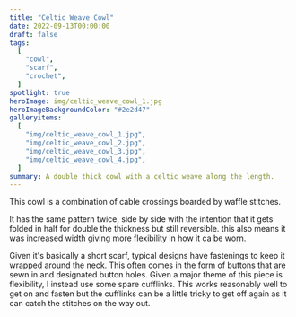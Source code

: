 ```yaml
---
title: "Celtic Weave Cowl"
date: 2022-09-13T00:00:00
draft: false
tags:
  [
    "cowl",
    "scarf",
    "crochet",
  ]
spotlight: true
heroImage: img/celtic_weave_cowl_1.jpg
heroImageBackgroundColor: "#2e2d47"
galleryitems:
  [
    "img/celtic_weave_cowl_1.jpg",
    "img/celtic_weave_cowl_2.jpg",
    "img/celtic_weave_cowl_3.jpg",
    "img/celtic_weave_cowl_4.jpg",
  ]
summary: A double thick cowl with a celtic weave along the length.
---
```


This cowl is a combination of cable crossings boarded by waffle stitches.

It has the same pattern twice, side by side with the intention that it gets folded in half for double the thickness but still reversible.
this also means it was increased width giving more flexibility in how it ca be worn.

Given it's basically a short scarf, typical designs have fastenings to keep it wrapped around the neck.
This often comes in the form of buttons that are sewn in and designated button holes. Given a major theme of this piece is flexibility, I instead use some spare cufflinks.
This works reasonably well to get on and fasten but the cufflinks can be a little tricky to get off again as it can catch the stitches on the way out.

